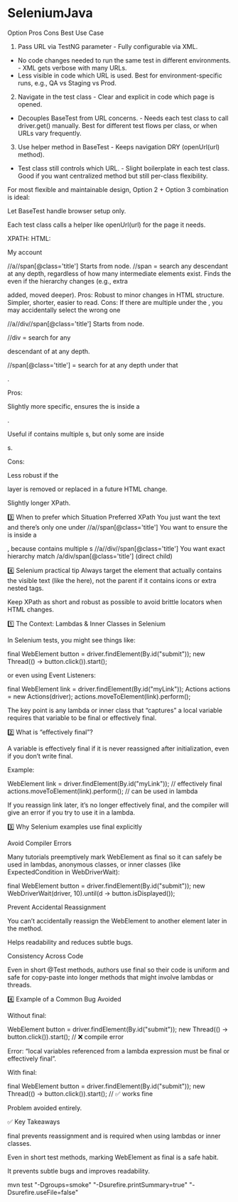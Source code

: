 # SeleniumJava

Option	Pros	Cons	Best Use Case
1. Pass URL via TestNG parameter	- Fully configurable via XML.
- No code changes needed to run the same test in different environments.	- XML gets verbose with many URLs.
- Less visible in code which URL is used.	Best for environment-specific runs, e.g., QA vs Staging vs Prod.
2. Navigate in the test class	- Clear and explicit in code which page is opened.
- Decouples BaseTest from URL concerns.	- Needs each test class to call driver.get() manually.	Best for different test flows per class, or when URLs vary frequently.
3. Use helper method in BaseTest	- Keeps navigation DRY (openUrl(url) method).
- Test class still controls which URL.	- Slight boilerplate in each test class.	Good if you want centralized method but still per-class flexibility.

For most flexible and maintainable design, Option 2 + Option 3 combination is ideal:

Let BaseTest handle browser setup only.

Each test class calls a helper like openUrl(url) for the page it needs.

XPATH: HTML: 
<a>
  <i></i>
  <div class="info">
    <span class="title">My account</span>
  </div>
</a>

//a//span[@class='title']
Starts from <a> node.
//span = search any descendant <span> at any depth, regardless of how many intermediate elements exist.
Finds the <span> even if the hierarchy changes (e.g., extra <div> added, <span> moved deeper).
Pros:
Robust to minor changes in HTML structure.
Simpler, shorter, easier to read.
Cons:
If there are multiple <span class="title"> under the <a>, you may accidentally select the wrong one

//a//div//span[@class='title']
Starts from <a> node.

//div = search for any <div> descendant of <a> at any depth.

//span[@class='title'] = search for <span> at any depth under that <div>.

Pros:

Slightly more specific, ensures the <span> is inside a <div>.

Useful if <a> contains multiple <span>s, but only some are inside <div>s.

Cons:

Less robust if the <div> layer is removed or replaced in a future HTML change.

Slightly longer XPath.

3️⃣ When to prefer which
Situation	Preferred XPath
You just want the <span> text and there’s only one <span class="title"> under <a>	//a//span[@class='title']
You want to ensure the <span> is inside a <div>, because <a> contains multiple <span>s	//a//div//span[@class='title']
You want exact hierarchy match	/a/div/span[@class='title'] (direct child)

4️⃣ Selenium practical tip
Always target the element that actually contains the visible text (like the <span> here), not the parent <a> if it contains icons or extra nested tags.

Keep XPath as short and robust as possible to avoid brittle locators when HTML changes.


1️⃣ The Context: Lambdas & Inner Classes in Selenium

In Selenium tests, you might see things like:

final WebElement button = driver.findElement(By.id("submit"));
new Thread(() -> button.click()).start();


or even using Event Listeners:

final WebElement link = driver.findElement(By.id("myLink"));
Actions actions = new Actions(driver);
actions.moveToElement(link).perform();


The key point is any lambda or inner class that “captures” a local variable requires that variable to be final or effectively final.

2️⃣ What is “effectively final”?

A variable is effectively final if it is never reassigned after initialization, even if you don’t write final.

Example:

WebElement link = driver.findElement(By.id("myLink")); // effectively final
actions.moveToElement(link).perform();  // can be used in lambda


If you reassign link later, it’s no longer effectively final, and the compiler will give an error if you try to use it in a lambda.

3️⃣ Why Selenium examples use final explicitly

Avoid Compiler Errors

Many tutorials preemptively mark WebElement as final so it can safely be used in lambdas, anonymous classes, or inner classes (like ExpectedCondition in WebDriverWait):

final WebElement button = driver.findElement(By.id("submit"));
new WebDriverWait(driver, 10).until(d -> button.isDisplayed());


Prevent Accidental Reassignment

You can’t accidentally reassign the WebElement to another element later in the method.

Helps readability and reduces subtle bugs.

Consistency Across Code

Even in short @Test methods, authors use final so their code is uniform and safe for copy-paste into longer methods that might involve lambdas or threads.

4️⃣ Example of a Common Bug Avoided

Without final:

WebElement button = driver.findElement(By.id("submit"));
new Thread(() -> button.click()).start(); // ❌ compile error


Error: “local variables referenced from a lambda expression must be final or effectively final”.

With final:

final WebElement button = driver.findElement(By.id("submit"));
new Thread(() -> button.click()).start(); // ✅ works fine


Problem avoided entirely.

✅ Key Takeaways

final prevents reassignment and is required when using lambdas or inner classes.

Even in short test methods, marking WebElement as final is a safe habit.

It prevents subtle bugs and improves readability.

mvn test "-Dgroups=smoke" "-Dsurefire.printSummary=true" "-Dsurefire.useFile=false"

